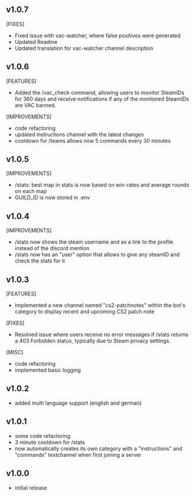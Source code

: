## v1.0.7
[FIXES]
- Fixed issue with vac-watcher, where false positives were generated
- Updated Readme
- Updated translation for vac-watcher channel description

## v1.0.6
[FEATURES]
- Added the /vac_check command, allowing users to monitor SteamIDs for 360 days and receive notifications if any of the monitored SteamIDs are VAC banned.

[IMPROVEMENTS]
- code refactoring
- updated instructions channel with the latest changes
- cooldown for /teams allows now 5 commands every 30 minutes

## v1.0.5
[IMPROVEMENTS]
- /stats: best map in stats is now based on win-rates and average rounds on each map
- GUILD_ID is now stored in .env

## v1.0.4
[IMPROVEMENTS]
- /stats now shows the steam username and as a link to the profile instead of the discord mention
- /stats now has an "user" option that allows to give any steamID and check the stats for it

## v1.0.3
[FEATURES]
- Implemented a new channel named "cs2-patchnotes" within the bot's category to display recent and upcoming CS2 patch note

[FIXES]
- Resolved issue where users receive no error messages if /stats returns a 403 Forbidden status, typically due to Steam privacy settings.

[MISC]
- code refactoring
- implemented basic logging

## v1.0.2
- added multi language support (english and german)

## v1.0.1
- some code refactoring
- 3 minute cooldown for /stats
- now automatically creates its own category with a "instructions" and "commands" textchannel when first joining a server

## v1.0.0
- initial release